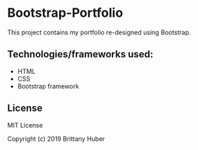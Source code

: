 # Bootstrap-Portfolio
This project contains my portfolio re-designed using Bootstrap.  

## Technologies/frameworks used:
- HTML
- CSS
- Bootstrap framework

## License
MIT License

Copyright (c) 2019 Brittany Huber
